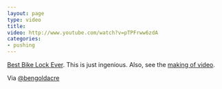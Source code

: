 ```yaml
---
layout: page
type: video
title: 
video: http://www.youtube.com/watch?v=pTPFrww6zdA
categories: 
- pushing
---
```

[Best Bike Lock Ever](http://www.youtube.com/watch?v=pTPFrww6zdA&feature=youtu.be). This is just ingenious. Also, see the [making of video](http://www.youtube.com/watch?v=kvc0A_cWUCU&feature=youtu.be).

Via [@bengoldacre](http://twitter.com/bengoldacre/status/8204007457689600)
